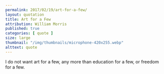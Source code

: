 ```yaml
---
permalink: 2017/02/19/art-for-a-few/
layout: quotation
title: Art for a Few
attribution: William Morris
published: true
categories: [ quote ]
size: large
thumbnail: "/img/thumbnails/microphone-420x255.webp"
alttext: quote
---
```


I do not want art for a few, any more than education for a few, or freedom for a few.
